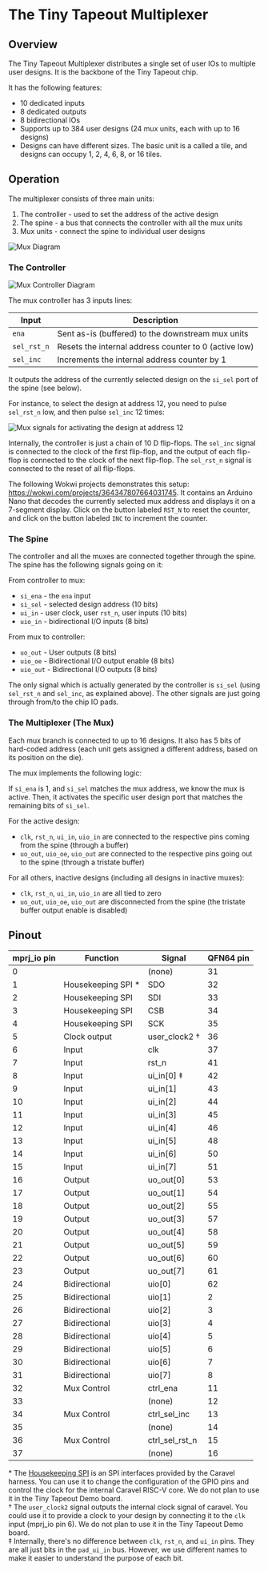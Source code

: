 # The Tiny Tapeout Multiplexer

## Overview

The Tiny Tapeout Multiplexer distributes a single set of user IOs to multiple user designs. It is the backbone of the Tiny Tapeout chip.

It has the following features:

- 10 dedicated inputs
- 8 dedicated outputs
- 8 bidirectional IOs
- Supports up to 384 user designs (24 mux units, each with up to 16 designs)
- Designs can have different sizes. The basic unit is a called a tile, and designs can occupy 1, 2, 4, 6, 8, or 16 tiles.

## Operation

The multiplexer consists of three main units:

1. The controller - used to set the address of the active design
2. The spine - a bus that connects the controller with all the mux units
3. Mux units - connect the spine to individual user designs

![Mux Diagram](diagrams/mux_diagram.png)

### The Controller

![Mux Controller Diagram](diagrams/mux_controller.png)

The mux controller has 3 inputs lines:

| Input       | Description                                           |
| ----------- | ----------------------------------------------------- |
| `ena`       | Sent as-is (buffered) to the downstream mux units     |
| `sel_rst_n` | Resets the internal address counter to 0 (active low) |
| `sel_inc`   | Increments the internal address counter by 1          |

It outputs the address of the currently selected design on the `si_sel` port of the spine (see below).

For instance, to select the design at address 12, you need to pulse `sel_rst_n` low, and then pulse `sel_inc` 12 times:

![Mux signals for activating the design at address 12](diagrams/mux_select_addr_12.png)

Internally, the controller is just a chain of 10 D flip-flops. The `sel_inc` signal is connected to the clock of the first flip-flop, and the output of each flip-flop is connected to the clock of the next flip-flop. The `sel_rst_n` signal is connected to the reset of all flip-flops.

The following Wokwi projects demonstrates this setup: https://wokwi.com/projects/364347807664031745. It contains an Arduino Nano that decodes the currently selected mux address and displays it on a 7-segment display. Click on the button labeled `RST_N` to reset the counter, and click on the button labeled `INC` to increment the counter.

### The Spine

The controller and all the muxes are connected together through the spine. The spine has the following signals going on it:

From controller to mux:

- `si_ena` - the `ena` input
- `si_sel` - selected design address (10 bits)
- `ui_in` - user clock, user `rst_n`, user inputs (10 bits)
- `uio_in` - bidirectional I/O inputs (8 bits)

From mux to controller:

- `uo_out` - User outputs (8 bits)
- `uio_oe` - Bidirectional I/O output enable (8 bits)
- `uio_out` - Bidirectional I/O outputs (8 bits)

The only signal which is actually generated by the controller is `si_sel` (using `sel_rst_n` and `sel_inc`, as explained above).
The other signals are just going through from/to the chip IO pads.

### The Multiplexer (The Mux)

Each mux branch is connected to up to 16 designs. It also has 5 bits of hard-coded address (each unit gets assigned a different address, based on its position on the die).

The mux implements the following logic:

If `si_ena` is 1, and `si_sel` matches the mux address, we know the mux is active. Then, it activates the specific user design port that matches the remaining bits of `si_sel`.

For the active design:

- `clk`, `rst_n`, `ui_in`, `uio_in` are connected to the respective pins coming from the spine (through a buffer)
- `uo_out`, `uio_oe`, `uio_out` are connected to the respective pins going out to the spine (through a tristate buffer)

For all others, inactive designs (including all designs in inactive muxes):

- `clk`, `rst_n`, `ui_in`, `uio_in` are all tied to zero
- `uo_out`, `uio_oe`, `uio_out` are disconnected from the spine (the tristate buffer output enable is disabled)

## Pinout

| mprj_io pin | Function            | Signal         | QFN64 pin |
| ----------- | ------------------- | -------------- | --------- |
| 0           |                     | (none)         | 31        |
| 1           | Housekeeping SPI \* | SDO            | 32        |
| 2           | Housekeeping SPI    | SDI            | 33        |
| 3           | Housekeeping SPI    | CSB            | 34        |
| 4           | Housekeeping SPI    | SCK            | 35        |
| 5           | Clock output        | user_clock2 †  | 36        |
| 6           | Input               | clk            | 37        |
| 7           | Input               | rst_n          | 41        |
| 8           | Input               | ui_in[0] ‡     | 42        |
| 9           | Input               | ui_in[1]       | 43        |
| 10          | Input               | ui_in[2]       | 44        |
| 11          | Input               | ui_in[3]       | 45        |
| 12          | Input               | ui_in[4]       | 46        |
| 13          | Input               | ui_in[5]       | 48        |
| 14          | Input               | ui_in[6]       | 50        |
| 15          | Input               | ui_in[7]       | 51        |
| 16          | Output              | uo_out[0]      | 53        |
| 17          | Output              | uo_out[1]      | 54        |
| 18          | Output              | uo_out[2]      | 55        |
| 19          | Output              | uo_out[3]      | 57        |
| 20          | Output              | uo_out[4]      | 58        |
| 21          | Output              | uo_out[5]      | 59        |
| 22          | Output              | uo_out[6]      | 60        |
| 23          | Output              | uo_out[7]      | 61        |
| 24          | Bidirectional       | uio[0]         | 62        |
| 25          | Bidirectional       | uio[1]         | 2         |
| 26          | Bidirectional       | uio[2]         | 3         |
| 27          | Bidirectional       | uio[3]         | 4         |
| 28          | Bidirectional       | uio[4]         | 5         |
| 29          | Bidirectional       | uio[5]         | 6         |
| 30          | Bidirectional       | uio[6]         | 7         |
| 31          | Bidirectional       | uio[7]         | 8         |
| 32          | Mux Control         | ctrl_ena       | 11        |
| 33          |                     | (none)         | 12        |
| 34          | Mux Control         | ctrl_sel_inc   | 13        |
| 35          |                     | (none)         | 14        |
| 36          | Mux Control         | ctrl_sel_rst_n | 15        |
| 37          |                     | (none)         | 16        |

\* The [Housekeeping SPI](https://caravel-harness.readthedocs.io/en/latest/housekeeping-spi.html) is an SPI interfaces provided by the Caravel harness. You can use it to change the configuration of the GPIO pins and control the clock for the internal Caravel RISC-V core. We do not plan to use it in the Tiny Tapeout Demo board.  
† The `user_clock2` signal outputs the internal clock signal of caravel. You could use it to provide a clock to your design by connecting it to the `clk` input (mprj_io pin 6). We do not plan to use it in the Tiny Tapeout Demo board.  
‡ Internally, there's no difference between `clk`, `rst_n`, and `ui_in` pins. They are all just bits in the `pad_ui_in` bus. However, we use different names to make it easier to understand the purpose of each bit.

